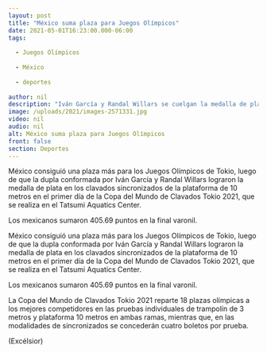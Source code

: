 ```yaml
---
layout: post
title: "México suma plaza para Juegos Olímpicos"
date: 2021-05-01T16:23:00.000-06:00
tags:
  
  - Juegos Olímpicos
  
  - México
  
  - deportes
  
author: nil
description: "Iván García y Randal Willars se cuelgan la medalla de plata en 10 metros sincronizados en la Copa del Mundo de Clavados Tokio 2021"
image: /uploads/2021/images-2571331.jpg
video: nil
audio: nil
alt: México suma plaza para Juegos Olímpicos
front: false
section: Deportes
---
```


México consiguió una plaza más para los Juegos Olímpicos de Tokio, luego de que la dupla conformada por Iván García y Randal Willars lograron la medalla de plata en los clavados sincronizados de la plataforma de 10 metros en el primer día de la Copa del Mundo de Clavados Tokio 2021, que se realiza en el Tatsumi Aquatics Center.

Los mexicanos sumaron 405.69 puntos en la final varonil.

México consiguió una plaza más para los Juegos Olímpicos de Tokio, luego de que la dupla conformada por Iván García y Randal Willars lograron la medalla de plata en los clavados sincronizados de la plataforma de 10 metros en el primer día de la Copa del Mundo de Clavados Tokio 2021, que se realiza en el Tatsumi Aquatics Center.

Los mexicanos sumaron 405.69 puntos en la final varonil.

La Copa del Mundo de Clavados Tokio 2021 reparte 18 plazas olímpicas a los mejores competidores en las pruebas individuales de trampolín de 3 metros y plataforma 10 metros en ambas ramas, mientras que, en las modalidades de sincronizados se concederán cuatro boletos por prueba.

(Excélsior)